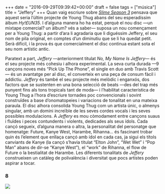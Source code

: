 +++
date = "2016-09-29T09:39:42+00:00"
draft = false
tags = ["música"]
title = "Jeffery"
+++
Quan vaig escriure sobre [*Slime Season 3*](http://enricllonch.com/post/142400348979/slime-season-3) pensava que aquest seria l’últim projecte de Young Thug abans del seu esperadíssim àlbum *Hy!£UN35*. I d’alguna manera ho ha estat, perquè el nou disc —un mixtape comercial? un àlbum? vés a saber— suposa un nou començament per a Young Thug: a partir d’ara li agradaria que li diguéssim Jeffery, el seu nom de pila original, en comptes d’un diminutiu que se li ha quedat petit. Serà difícil, i la prova és que comercialment el disc continua estant sota el seu nom artístic antic. <!-- more -->Paratext a part, *Jeffery* —anteriorment titulat *No, My Name Is Jeffery*— és el seu projecte més cohesiu i alhora experimental. La seva curta durada —9 cançons noves més “Pick Up The Phone”, el single en duo amb Travis Scott— és un avantatge per al disc, el converteix en una peça de consum fàcil i addictiu. *Jeffery* és també el seu projecte més melòdic i enganxós, dos factors que se sustenten en una bona selecció de beats —des del trap més punyent fins als tons tropicals tant de moda— i l’habilitat característica de Young Thug a l’hora d’escriure tornades poc convencionals i sovint construïdes a base d’onomatopeies i variacions de tonalitat en una mateixa paraula. El disc alhora consolida Young Thug com un artista únic, o almenys singular, amb un domini increïble de les seves cordes vocals i les seves possibles modulacions. A *Jeffery* es mou còmodament entre cançons suaus i fluïdes i peces contundents i violents, dedicades als seus ídols. Cada cançó segueix, d’alguna manera o altra, la personalitat del personatge que homenatge: Future, Kanye West, Harambe, Rihanna… és fascinant trobar quin és l’element que enllaça cançó amb ídol en cada cas, ja sigui els títols canviants de Kanye (la cançó s’havia titulat “Elton John”, “Wet Wet” i “Pop Man” abans de dir-se “Kanye West”), el “work” de Rihanna, el flow de Future o la bestialitat de Harambe. Les diferents tonalitats de *Jeffery* construeixen un catàleg de polivalència i diversitat que pocs artistes poden aspirar a tocar.### 8<img id="splashFade" src="https://67.media.tumblr.com/9d1c0ade9b738b2a23ff3518fb5a899b/tumblr_oebxsuKk4V1u00ofno1_1280.png">